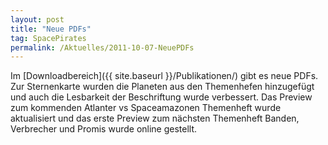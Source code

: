 ```yaml
---
layout: post
title: "Neue PDFs"
tag: SpacePirates
permalink: /Aktuelles/2011-10-07-NeuePDFs
---
```


Im [Downloadbereich]({{ site.baseurl }}/Publikationen/) gibt es neue PDFs. Zur Sternenkarte wurden die Planeten aus den Themenhefen hinzugefügt und auch die Lesbarkeit der Beschriftung wurde verbessert. Das Preview zum kommenden Atlanter vs Spaceamazonen Themenheft wurde aktualisiert und das erste Preview zum nächsten Themenheft Banden, Verbrecher und Promis wurde online gestellt.
